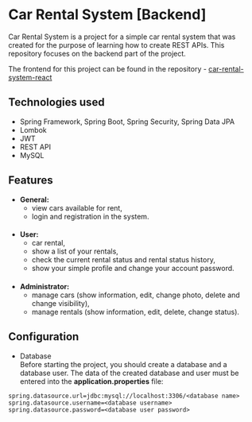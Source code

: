 # Car Rental System [Backend]
Car Rental System is a project for a simple car rental system that was created for the purpose of learning how to create REST APIs. 
This repository focuses on the backend part of the project.

The frontend for this project can be found in the repository - [car-rental-system-react](https://github.com/Mr-Victor16/car-rental-system-react)

## Technologies used
+ Spring Framework, Spring Boot, Spring Security, Spring Data JPA
+ Lombok
+ JWT
+ REST API
+ MySQL

## Features
+ **General:**
  + view cars available for rent,
  + login and registration in the system.
####
+ **User:**
  + car rental,
  + show a list of your rentals,
  + check the current rental status and rental status history,
  + show your simple profile and change your account password.
####
+ **Administrator:**
  + manage cars (show information, edit, change photo, delete and change visibility),
  + manage rentals (show information, edit, delete, change status).

## Configuration
+ Database  
Before starting the project, you should create a database and a database user. The data of the created database and user must be entered into the **application.properties** file:
```agsl
spring.datasource.url=jdbc:mysql://localhost:3306/<database name>
spring.datasource.username=<database username>
spring.datasource.password=<database user password>
```